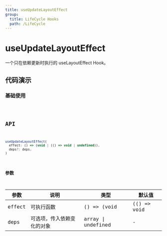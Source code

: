 ```yaml
---
title: useUpdateLayoutEffect
group:
  title: LifeCycle Hooks
  path: /LifeCycle
---
```


# useUpdateLayoutEffect

一个只在依赖更新时执行的 useLayoutEffect Hook。

## 代码演示

### 基础使用

<code src="./demo/demo1.tsx" />

## API

```javascript
useUpdateLayoutEffect(
  effect: () => (void | (() => void | undefined)),
  deps?: deps,
)
```

### 参数

| 参数    | 说明                                         | 类型                   | 默认值 |
|---------|----------------------------------------------|------------------------|--------|
| effect | 可执行函数  | () => (void | (() => void | undefined)) | -      |
| deps | 可选项，传入依赖变化的对象  | array \| undefined | -      |